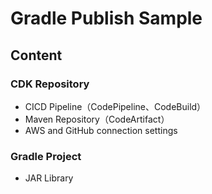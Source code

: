 # Gradle Publish Sample

## Content

### CDK Repository

- CICD Pipeline（CodePipeline、CodeBuild）
- Maven Repository（CodeArtifact）
- AWS and GitHub connection settings

### Gradle Project

- JAR Library
